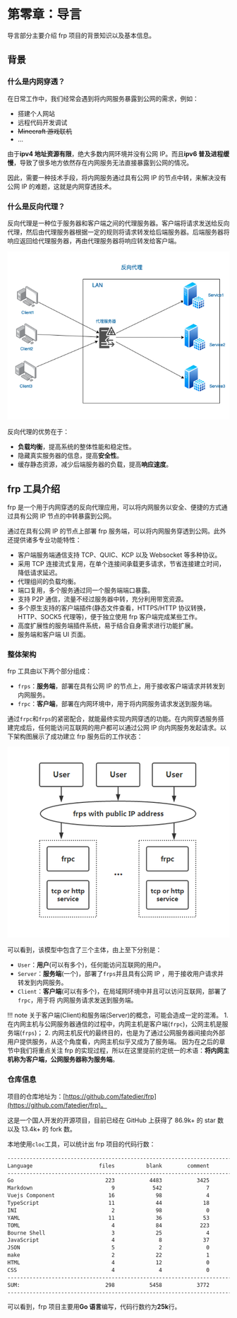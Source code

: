 # **第零章：导言**

导言部分主要介绍 frp 项目的背景知识以及基本信息。

## **背景**

### **什么是内网穿透？**

在日常工作中，我们经常会遇到将内网服务暴露到公网的需求，例如：

- 搭建个人网站
- 远程代码开发调试
- ~~Minecraft 游戏联机~~
- ...

由于**ipv4 地址资源有限**，绝大多数内网环境并没有公网 IP。而且**ipv6 普及进程缓慢**，导致了很多地方依然存在内网服务无法直接暴露到公网的情况。

因此，需要一种技术手段，将内网服务通过具有公网 IP 的节点中转，来解决没有公网 IP 的难题，这就是内网穿透技术。

### **什么是反向代理？**

反向代理是一种位于服务器和客户端之间的代理服务器。客户端将请求发送给反向代理，然后由代理服务器根据一定的规则将请求转发给后端服务器。后端服务器将响应返回给代理服务器，再由代理服务器将响应转发给客户端。

![reverse_proxy](assets/reverse_proxy.png)

反向代理的优势在于：

- **负载均衡**，提高系统的整体性能和稳定性。
- 隐藏真实服务器的信息，提高**安全性**。
- 缓存静态资源，减少后端服务器的负载，提高**响应速度**。

## **frp 工具介绍**

frp 是一个用于内网穿透的反向代理应用，可以将内网服务以安全、便捷的方式通过具有公网 IP 节点的中转暴露到公网。

通过在具有公网 IP 的节点上部署 frp 服务端，可以将内网服务穿透到公网。此外还提供诸多专业功能特性：

- 客户端服务端通信支持 TCP、QUIC、KCP 以及 Websocket 等多种协议。
- 采用 TCP 连接流式复用，在单个连接间承载更多请求，节省连接建立时间，降低请求延迟。
- 代理组间的负载均衡。
- 端口复用，多个服务通过同一个服务端端口暴露。
- 支持 P2P 通信，流量不经过服务器中转，充分利用带宽资源。
- 多个原生支持的客户端插件(静态文件查看，HTTPS/HTTP 协议转换，HTTP、SOCK5 代理等)，便于独立使用 frp 客户端完成某些工作。
- 高度扩展性的服务端插件系统，易于结合自身需求进行功能扩展。
- 服务端和客户端 UI 页面。

### **整体架构**

frp 工具由以下两个部分组成：

- `frps`：**服务端**，部署在具有公网 IP 的节点上，用于接收客户端请求并转发到内网服务。
- `frpc`：**客户端**，部署在内网环境中，用于将内网服务请求发送到服务端。

通过`frpc`和`frps`的紧密配合，就能最终实现内网穿透的功能。在内网穿透服务搭建完成后，任何能访问互联网的用户都可以通过公网 IP 向内网服务发起请求。以下架构图展示了成功建立 frp 服务后的工作状态：

![architecture](assets/architecture.png)

可以看到，该模型中包含了三个主体，由上至下分别是：

- `User`：**用户**(可以有多个)，任何能访问互联网的用户。
- `Server`：**服务端**(一个)，部署了`frps`并且具有公网 IP ，用于接收用户请求并转发到内网服务。
- `Client`：**客户端**(可以有多个)，在局域网环境中并且可以访问互联网，部署了`frpc`，用于将
  内网服务请求发送到服务端。

!!! note
    关于客户端(Client)和服务端(Server)的概念，可能会造成一定的混淆。
    1. 在内网主机与公网服务器通信的过程中，内网主机是客户端(`frpc`)，公网主机是服务端(`frps`)；
    2. 内网主机反代的最终目的，也是为了通过公网服务器间接向外部用户提供服务，从这个角度看，内网主机似乎又成为了服务端。
    因为在之后的章节中我们将重点关注 frp 的实现过程，所以在这里提前约定统一的术语：**将内网主机称为客户端，公网服务器称为服务端**。

### **仓库信息**

项目的仓库地址为：[https://github.com/fatedier/frp](https://github.com/fatedier/frp)。

这是一个国人开发的开源项目，目前已经在 GitHub 上获得了 86.9k+ 的 star 数以及 13.4k+ 的 fork 数。

本地使用`cloc`工具，可以统计出 frp 项目的代码行数：

```txt
-------------------------------------------------------------------------------
Language                     files          blank        comment           code
-------------------------------------------------------------------------------
Go                             223           4483           3425          25157
Markdown                         9            542              7           1351
Vuejs Component                 16             98              4           1058
TypeScript                      11             44             18            600
INI                              2             98              0            459
YAML                            11             36             53            395
TOML                             4             84            223            258
Bourne Shell                     3             25              4            142
JavaScript                       4              8             37            141
JSON                             5              2              0            111
make                             2             22              1             61
HTML                             4             12              0             46
CSS                              4              4              0             25
-------------------------------------------------------------------------------
SUM:                           298           5458           3772          29804
-------------------------------------------------------------------------------
```

可以看到，frp 项目主要用**Go 语言**编写，代码行数约为**25k**行。
